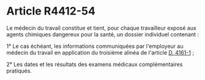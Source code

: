 # Article R4412-54

Le médecin du travail constitue et tient, pour chaque travailleur exposé aux agents chimiques dangereux pour la santé, un dossier individuel contenant : 

1° Le cas échéant, les informations communiquées par l'employeur au médecin du travail en application du troisième alinéa de l'article [D. 4161-1][1] ; 

2° Les dates et les résultats des examens médicaux complémentaires pratiqués.

 [1]: /affichCodeArticle.do?cidTexte=LEGITEXT000006072050&idArticle=LEGIARTI000029560217&dateTexte=&categorieLien=cid